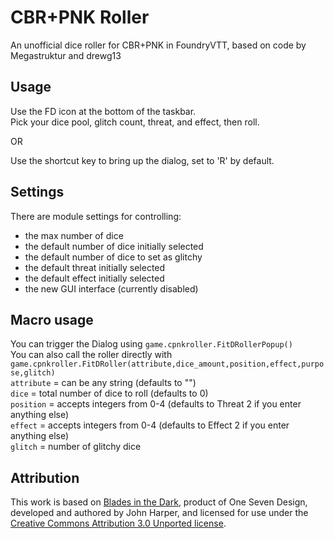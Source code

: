 # CBR+PNK Roller

An unofficial dice roller for CBR+PNK in FoundryVTT, based on code by Megastruktur and drewg13<br>

## Usage

Use the FD icon at the bottom of the taskbar.<br>
Pick your dice pool, glitch count, threat, and effect, then roll.<br>

OR

Use the shortcut key to bring up the dialog, set to 'R' by default.

## Settings

There are module settings for controlling:<br>
- the max number of dice<br>
- the default number of dice initially selected<br>
- the default number of dice to set as glitchy<br>
- the default threat initially selected<br>
- the default effect initially selected<br>
- the new GUI interface (currently disabled)<br>

## Macro usage

You can trigger the Dialog using `game.cpnkroller.FitDRollerPopup()`<br>
You can also call the roller directly with `game.cpnkroller.FitDRoller(attribute,dice_amount,position,effect,purpose,glitch)`<br>
`attribute` = can be any string (defaults to "")<br>
`dice` = total number of dice to roll (defaults to 0)<br>
`position` = accepts integers from 0-4 (defaults to Threat 2 if you enter anything else)<br>
`effect` = accepts integers from 0-4 (defaults to Effect 2 if you enter anything else)<br>
`glitch` = number of glitchy dice<br>

## Attribution
This work is based on [Blades in the Dark](http://www.bladesinthedark.com/), product of One Seven Design, developed and authored by John Harper, and licensed for use under the [Creative Commons Attribution 3.0 Unported license](http://creativecommons.org/licenses/by/3.0/).
